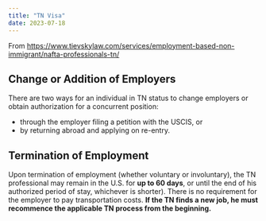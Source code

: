 ```yaml
---
title: "TN Visa"
date: 2023-07-18
---
```


From https://www.tievskylaw.com/services/employment-based-non-immigrant/nafta-professionals-tn/

## Change or Addition of Employers

There are two ways for an individual in TN status to change employers or obtain authorization for a concurrent position:
* through the employer filing a petition with the USCIS, or
* by returning abroad and applying on re-entry.

## Termination of Employment

Upon termination of employment (whether voluntary or involuntary), the TN professional may remain in the U.S. for **up to 60 days**, or until the end of his authorized period of stay, whichever is shorter). There is no requirement for the employer to pay transportation costs. **If the TN finds a new job, he must recommence the applicable TN process from the beginning.**